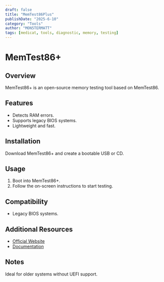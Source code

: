```yaml
---
draft: false
title: "MemTest86Plus"
publishDate: "2025-6-10"
category: "Tools"
author: "MON5TERMATT"
tags: [medicat, tools, diagnostic, memory, testing]
---
```


# MemTest86+

## Overview
MemTest86+ is an open-source memory testing tool based on MemTest86.

## Features
- Detects RAM errors.
- Supports legacy BIOS systems.
- Lightweight and fast.

## Installation
Download MemTest86+ and create a bootable USB or CD.

## Usage
1. Boot into MemTest86+.
2. Follow the on-screen instructions to start testing.

## Compatibility
- Legacy BIOS systems.

## Additional Resources
- [Official Website](https://memtest.org/)
- [Documentation](https://memtest.org/#documentation)

## Notes
Ideal for older systems without UEFI support.
